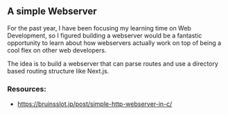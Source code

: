 ## A simple Webserver

For the past year, I have been focusing my learning time on Web Development, so I figured building a webserver would be a fantastic opportunity to learn about how webservers actually work on top of being a cool flex on other web developers.

The idea is to build a webserver that can parse routes and use a directory based routing structure like Next.js. 

### Resources:
- https://bruinsslot.jp/post/simple-http-webserver-in-c/